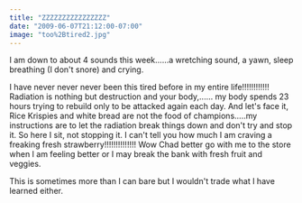 ```yaml
---
title: "ZZZZZZZZZZZZZZZZ"
date: "2009-06-07T21:12:00-07:00"
image: "too%2Btired2.jpg"
---
```


I am down to about 4 sounds this week......a wretching sound, a yawn, sleep breathing (I don't snore) and crying.

I have never never never been this tired before in my entire life!!!!!!!!!!!! Radiation is nothing but destruction and your body,...... my  body spends 23 hours trying to rebuild only to be attacked again each day. And let's face it, Rice Krispies and white bread are not the food of champions.....my instructions are to let the radiation break things down and don't try and stop it. So here I sit, not stopping it. I can't tell you how much I am craving a freaking fresh strawberry!!!!!!!!!!!!!! Wow Chad better go with me to the store when I am feeling better or I may break the bank with fresh fruit and veggies.

This is sometimes more than I can bare but I wouldn't trade what I have learned either.